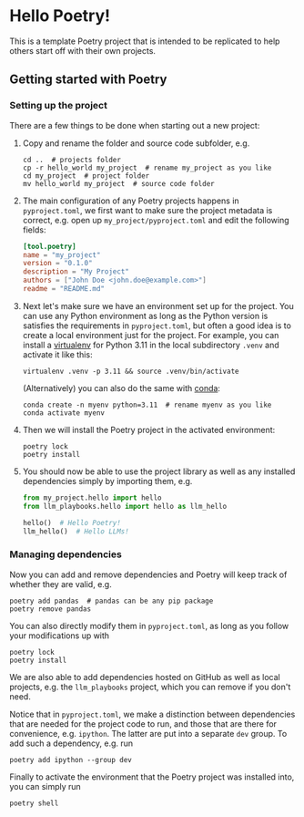 # Hello Poetry!

This is a template Poetry project that is intended to be replicated to help others start off with their own projects.

## Getting started with Poetry

### Setting up the project

There are a few things to be done when starting out a new project:

1. Copy and rename the folder and source code subfolder, e.g.

    ```shell
    cd ..  # projects folder
    cp -r hello_world my_project  # rename my_project as you like
    cd my_project  # project folder
    mv hello_world my_project  # source code folder
    ```

2. The main configuration of any Poetry projects happens in `pyproject.toml`, we first want to make sure the project metadata is correct, e.g. open up `my_project/pyproject.toml` and edit the following fields:

    ```toml
    [tool.poetry]
    name = "my_project"
    version = "0.1.0"
    description = "My Project"
    authors = ["John Doe <john.doe@example.com>"]
    readme = "README.md"
    ```

3. Next let's make sure we have an environment set up for the project. You can use any Python environment as long as the Python version is satisfies the requirements in `pyproject.toml`, but often a good idea is to create a local environment just for the project. For example, you can install a [virtualenv](https://virtualenv.pypa.io/en/latest/installation.html) for Python 3.11 in the local subdirectory `.venv` and activate it like this:

    ```shell
    virtualenv .venv -p 3.11 && source .venv/bin/activate
    ```

    (Alternatively) you can also do the same with [conda](https://conda.io/projects/conda/en/latest/user-guide/tasks/manage-environments.html):

    ```shell
    conda create -n myenv python=3.11  # rename myenv as you like
    conda activate myenv
    ```

4. Then we will install the Poetry project in the activated environment:

    ```shell
    poetry lock
    poetry install
    ```

5. You should now be able to use the project library as well as any installed dependencies simply by importing them, e.g.

    ```python
    from my_project.hello import hello
    from llm_playbooks.hello import hello as llm_hello

    hello()  # Hello Poetry!
    llm_hello()  # Hello LLMs!
    ```

### Managing dependencies

Now you can add and remove dependencies and Poetry will keep track of whether they are valid, e.g.

```shell
poetry add pandas  # pandas can be any pip package
poetry remove pandas
```

You can also directly modify them in `pyproject.toml`, as long as you follow your modifications up with

```shell
poetry lock
poetry install
```

We are also able to add dependencies hosted on GitHub as well as local projects, e.g. the `llm_playbooks` project, which you can remove if you don't need.

Notice that in `pyproject.toml`, we make a distinction between dependencies that are needed for the project code to run, and those that are there for convenience, e.g. `ipython`. The latter are put into a separate `dev` group. To add such a dependency, e.g. run

```shell
poetry add ipython --group dev
```

Finally to activate the environment that the Poetry project was installed into, you can simply run

```shell
poetry shell
```
